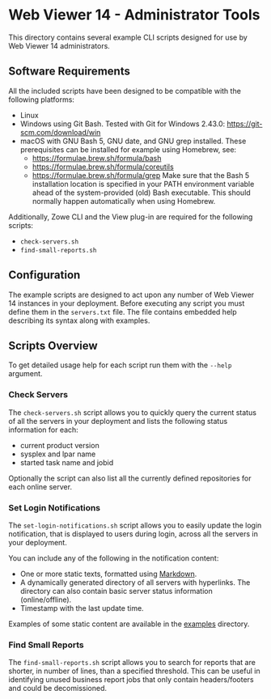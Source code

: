 # Web Viewer 14 - Administrator Tools

This directory contains several example CLI scripts designed for use by Web Viewer 14
administrators.

## Software Requirements

All the included scripts have been designed to be compatible with the following platforms:

- Linux
- Windows using Git Bash.
  Tested with Git for Windows 2.43.0: https://git-scm.com/download/win
- macOS with GNU Bash 5, GNU date, and GNU grep installed.
  These prerequisites can be installed for example using Homebrew, see:
    - https://formulae.brew.sh/formula/bash
    - https://formulae.brew.sh/formula/coreutils
    - https://formulae.brew.sh/formula/grep
  Make sure that the Bash 5 installation location is specified in your PATH environment
  variable ahead of the system-provided (old) Bash executable. This should normally
  happen automatically when using Homebrew.

Additionally, Zowe CLI and the View plug-in are required for the following scripts:

- `check-servers.sh`
- `find-small-reports.sh`

## Configuration

The example scripts are designed to act upon any number of Web Viewer 14 instances in your
deployment. Before executing any script you must define them in the `servers.txt` file.
The file contains embedded help describing its syntax along with examples.

## Scripts Overview

To get detailed usage help for each script run them with the `--help` argument.

### Check Servers

The `check-servers.sh` script allows you to quickly query the current status of all the
servers in your deployment and lists the following status information for each:
- current product version
- sysplex and lpar name
- started task name and jobid

Optionally the script can also list all the currently defined repositories for each online server.

### Set Login Notifications

The `set-login-notifications.sh` script allows you to easily update the login notification, that is
displayed to users during login, across all the servers in your deployment.

You can include any of the following in the notification content:

- One or more static texts, formatted using [Markdown](https://commonmark.org/help/).
- A dynamically generated directory of all servers with hyperlinks. The directory can also contain
  basic server status information (online/offline).
- Timestamp with the last update time.

Examples of some static content are available in the [examples](examples) directory.

### Find Small Reports

The `find-small-reports.sh` script allows you to search for reports that are shorter, in number of
lines, than a specified threshold. This can be useful in identifying unused business report jobs
that only contain headers/footers and could be decomissioned.
